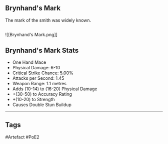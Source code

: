 ## Brynhand's Mark
The mark of the smith was widely known.
##
![[Brynhand's Mark.png]]
## Brynhand's Mark Stats
- One Hand Mace
- Physical Damage: 6-10
- Critical Strike Chance: 5.00%
- Attacks per Second: 1.45
- Weapon Range: 1.1 metres
- Adds (10-14) to (16-20) Physical Damage
- +(30-50) to Accuracy Rating
- +(10-20) to Strength
- Causes Double Stun Buildup


---
## Tags
#Artefact
#PoE2